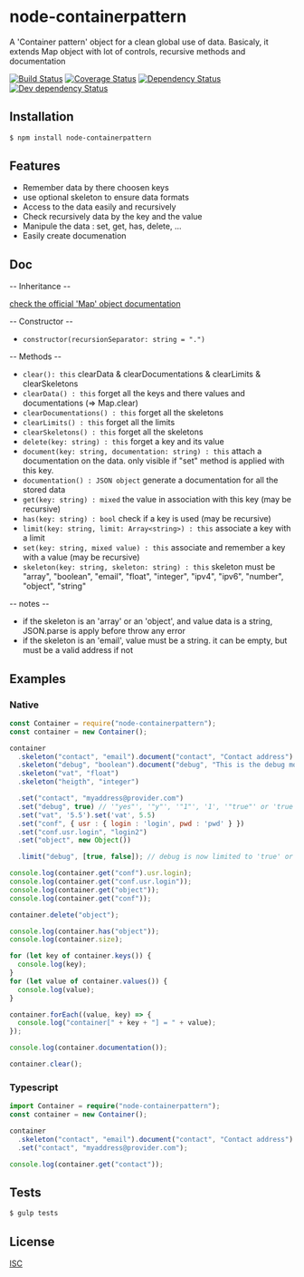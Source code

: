 # node-containerpattern
A 'Container pattern' object for a clean global use of data.
Basicaly, it extends Map object with lot of controls, recursive methods and documentation

[![Build Status](https://api.travis-ci.org/Psychopoulet/node-containerpattern.svg?branch=master)](https://travis-ci.org/Psychopoulet/node-containerpattern)
[![Coverage Status](https://coveralls.io/repos/github/Psychopoulet/node-containerpattern/badge.svg?branch=master)](https://coveralls.io/github/Psychopoulet/node-containerpattern)
[![Dependency Status](https://david-dm.org/Psychopoulet/node-containerpattern/status.svg)](https://david-dm.org/Psychopoulet/node-containerpattern)
[![Dev dependency Status](https://david-dm.org/Psychopoulet/node-containerpattern/dev-status.svg)](https://david-dm.org/Psychopoulet/node-containerpattern?type=dev)

## Installation

```bash
$ npm install node-containerpattern
```

## Features

  * Remember data by there choosen keys
  * use optional skeleton to ensure data formats
  * Access to the data easily and recursively
  * Check recursively data by the key and the value
  * Manipule the data : set, get, has, delete, ...
  * Easily create documenation

## Doc

  -- Inheritance --

  [check the official 'Map' object documentation](https://developer.mozilla.org/en-US/docs/Web/JavaScript/Reference/Global_Objects/Map)

  -- Constructor --

  * ``` constructor(recursionSeparator: string = ".") ```

  -- Methods --

  * ``` clear(): this ``` clearData & clearDocumentations & clearLimits & clearSkeletons
  * ``` clearData() : this ``` forget all the keys and there values and documentations (=> Map.clear)
  * ``` clearDocumentations() : this ``` forget all the skeletons
  * ``` clearLimits() : this ``` forget all the limits
  * ``` clearSkeletons() : this ``` forget all the skeletons
  * ``` delete(key: string) : this ``` forget a key and its value
  * ``` document(key: string, documentation: string) : this ``` attach a documentation on the data. only visible if "set" method is applied with this key.
  * ``` documentation() : JSON object ``` generate a documentation for all the stored data
  * ``` get(key: string) : mixed ``` the value in association with this key (may be recursive)
  * ``` has(key: string) : bool ``` check if a key is used (may be recursive)
  * ``` limit(key: string, limit: Array<string>) : this ``` associate a key with a limit
  * ``` set(key: string, mixed value) : this ``` associate and remember a key with a value (may be recursive)
  * ``` skeleton(key: string, skeleton: string) : this ``` skeleton must be "array", "boolean", "email", "float", "integer", "ipv4", "ipv6", "number", "object", "string"

  -- notes --

  * if the skeleton is an 'array' or an 'object', and value data is a string, JSON.parse is apply before throw any error
  * if the skeleton is an 'email', value must be a string. it can be empty, but must be a valid address if not

## Examples

### Native

```javascript
const Container = require("node-containerpattern");
const container = new Container();

container
  .skeleton("contact", "email").document("contact", "Contact address")
  .skeleton("debug", "boolean").document("debug", "This is the debug module")
  .skeleton("vat", "float")
  .skeleton("heigth", "integer")

  .set("contact", "myaddress@provider.com")
  .set("debug", true) // '"yes"', '"y"', '"1"', '1', '"true"' or 'true' => get = true, else => get = false
  .set("vat", '5.5').set('vat', 5.5)
  .set("conf", { usr : { login : 'login', pwd : 'pwd' } })
  .set("conf.usr.login", "login2")
  .set("object", new Object())

  .limit("debug", [true, false]); // debug is now limited to 'true' or 'false'

console.log(container.get("conf").usr.login);
console.log(container.get("conf.usr.login"));
console.log(container.get("object"));
console.log(container.get("conf"));

container.delete("object");

console.log(container.has("object"));
console.log(container.size);

for (let key of container.keys()) {
  console.log(key);
}
for (let value of container.values()) {
  console.log(value);
}

container.forEach((value, key) => {
  console.log("container[" + key + "] = " + value);
});

console.log(container.documentation());

container.clear();
```

### Typescript

```typescript
import Container = require("node-containerpattern");
const container = new Container();

container
  .skeleton("contact", "email").document("contact", "Contact address")
  .set("contact", "myaddress@provider.com");

console.log(container.get("contact"));

```

## Tests

```bash
$ gulp tests
```

## License

  [ISC](LICENSE)
